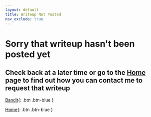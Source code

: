 ```yaml
---
layout: default
title: Writeup Not Posted 
nav_exclude: true
---
```


# Sorry that writeup hasn't been posted yet

## Check back at a later time or go to the [Home](https://twinston-66.github.io/HackThePlanet/) page to find out how you can contact me to request that writeup



[Bandit](https://twinston-66.github.io/HackThePlanet/Wargames/OverTheWire/Bandit/){: .btn .btn-blue }

[Home](https://twinston-66.github.io/HackThePlanet){: .btn .btn-blue }